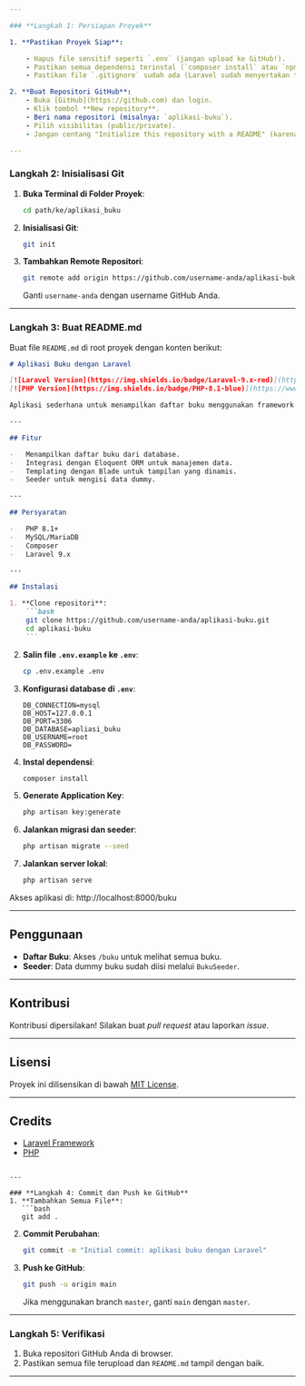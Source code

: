 ```yaml
---

### **Langkah 1: Persiapan Proyek**

1. **Pastikan Proyek Siap**:

    - Hapus file sensitif seperti `.env` (jangan upload ke GitHub!).
    - Pastikan semua dependensi terinstal (`composer install` atau `npm install`).
    - Pastikan file `.gitignore` sudah ada (Laravel sudah menyertakan template `.gitignore` default).

2. **Buat Repositori GitHub**:
    - Buka [GitHub](https://github.com) dan login.
    - Klik tombol **New repository**.
    - Beri nama repositori (misalnya: `aplikasi-buku`).
    - Pilih visibilitas (public/private).
    - Jangan centang "Initialize this repository with a README" (karena kita akan upload proyek lokal).

---
```


### **Langkah 2: Inisialisasi Git**

1. **Buka Terminal di Folder Proyek**:

    ```bash
    cd path/ke/aplikasi_buku
    ```

2. **Inisialisasi Git**:

    ```bash
    git init
    ```

3. **Tambahkan Remote Repositori**:
    ```bash
    git remote add origin https://github.com/username-anda/aplikasi-buku.git
    ```
    Ganti `username-anda` dengan username GitHub Anda.

---

### **Langkah 3: Buat README.md**

Buat file `README.md` di root proyek dengan konten berikut:

````markdown
# Aplikasi Buku dengan Laravel

[![Laravel Version](https://img.shields.io/badge/Laravel-9.x-red)](https://laravel.com)
[![PHP Version](https://img.shields.io/badge/PHP-8.1-blue)](https://www.php.net)

Aplikasi sederhana untuk menampilkan daftar buku menggunakan framework Laravel. Proyek ini mencakup fitur CRUD dasar, migrasi database, dan seeding data.

---

## Fitur

-   Menampilkan daftar buku dari database.
-   Integrasi dengan Eloquent ORM untuk manajemen data.
-   Templating dengan Blade untuk tampilan yang dinamis.
-   Seeder untuk mengisi data dummy.

---

## Persyaratan

-   PHP 8.1+
-   MySQL/MariaDB
-   Composer
-   Laravel 9.x

---

## Instalasi

1. **Clone repositori**:
    ```bash
    git clone https://github.com/username-anda/aplikasi-buku.git
    cd aplikasi-buku
    ```
````

2. **Salin file `.env.example` ke `.env`**:

    ```bash
    cp .env.example .env
    ```

3. **Konfigurasi database di `.env`**:

    ```env
    DB_CONNECTION=mysql
    DB_HOST=127.0.0.1
    DB_PORT=3306
    DB_DATABASE=apliasi_buku
    DB_USERNAME=root
    DB_PASSWORD=
    ```

4. **Instal dependensi**:

    ```bash
    composer install
    ```

5. **Generate Application Key**:

    ```bash
    php artisan key:generate
    ```

6. **Jalankan migrasi dan seeder**:

    ```bash
    php artisan migrate --seed
    ```

7. **Jalankan server lokal**:
    ```bash
    php artisan serve
    ```

Akses aplikasi di: http://localhost:8000/buku

---

## Penggunaan

-   **Daftar Buku**: Akses `/buku` untuk melihat semua buku.
-   **Seeder**: Data dummy buku sudah diisi melalui `BukuSeeder`.

---

## Kontribusi

Kontribusi dipersilakan! Silakan buat _pull request_ atau laporkan _issue_.

---

## Lisensi

Proyek ini dilisensikan di bawah [MIT License](LICENSE.md).

---

## Credits

-   [Laravel Framework](https://laravel.com)
-   [PHP](https://www.php.net)

````

---

### **Langkah 4: Commit dan Push ke GitHub**
1. **Tambahkan Semua File**:
   ```bash
   git add .
````

2. **Commit Perubahan**:

    ```bash
    git commit -m "Initial commit: aplikasi buku dengan Laravel"
    ```

3. **Push ke GitHub**:
    ```bash
    git push -u origin main
    ```
    Jika menggunakan branch `master`, ganti `main` dengan `master`.

---

### **Langkah 5: Verifikasi**

1. Buka repositori GitHub Anda di browser.
2. Pastikan semua file terupload dan `README.md` tampil dengan baik.

---

